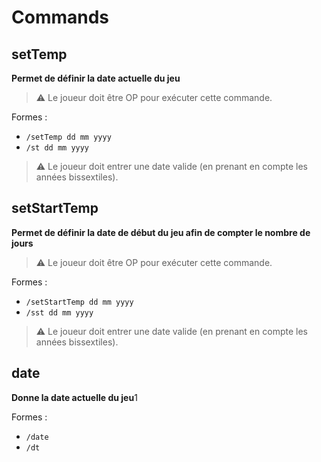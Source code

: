 # Commands

## setTemp

**Permet de définir la date actuelle du jeu**

> ⚠️ Le joueur doit être OP pour exécuter cette commande.

Formes :

- `/setTemp dd mm yyyy`
- `/st dd mm yyyy`

> ⚠️ Le joueur doit entrer une date valide (en prenant en compte les années bissextiles).

## setStartTemp

**Permet de définir la date de début du jeu afin de compter le nombre de jours**

> ⚠️ Le joueur doit être OP pour exécuter cette commande.

Formes :

- `/setStartTemp dd mm yyyy`
- `/sst dd mm yyyy`

> ⚠️ Le joueur doit entrer une date valide (en prenant en compte les années bissextiles).

## date

**Donne la date actuelle du jeu**1

Formes :

- `/date`
- `/dt`
